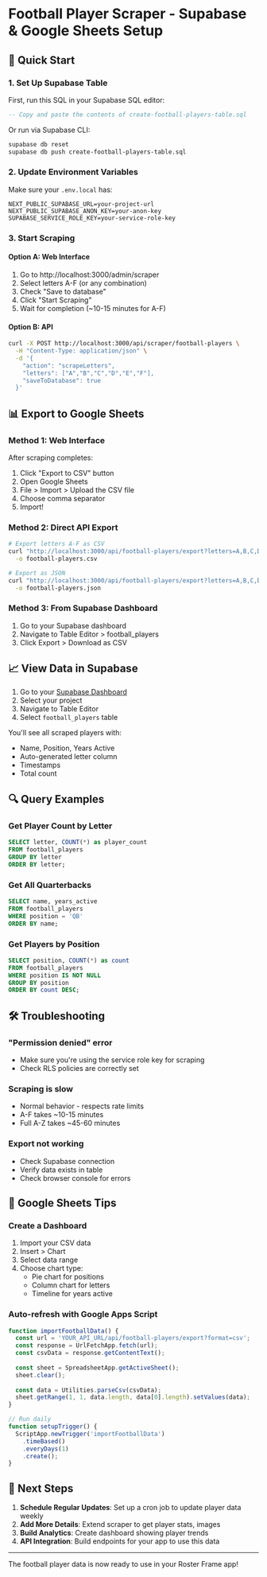 # Football Player Scraper - Supabase & Google Sheets Setup

## 🚀 Quick Start

### 1. Set Up Supabase Table

First, run this SQL in your Supabase SQL editor:

```sql
-- Copy and paste the contents of create-football-players-table.sql
```

Or run via Supabase CLI:
```bash
supabase db reset
supabase db push create-football-players-table.sql
```

### 2. Update Environment Variables

Make sure your `.env.local` has:
```env
NEXT_PUBLIC_SUPABASE_URL=your-project-url
NEXT_PUBLIC_SUPABASE_ANON_KEY=your-anon-key
SUPABASE_SERVICE_ROLE_KEY=your-service-role-key
```

### 3. Start Scraping

#### Option A: Web Interface
1. Go to http://localhost:3000/admin/scraper
2. Select letters A-F (or any combination)
3. Check "Save to database"
4. Click "Start Scraping"
5. Wait for completion (~10-15 minutes for A-F)

#### Option B: API
```bash
curl -X POST http://localhost:3000/api/scraper/football-players \
  -H "Content-Type: application/json" \
  -d '{
    "action": "scrapeLetters",
    "letters": ["A","B","C","D","E","F"],
    "saveToDatabase": true
  }'
```

## 📊 Export to Google Sheets

### Method 1: Web Interface
After scraping completes:
1. Click "Export to CSV" button
2. Open Google Sheets
3. File > Import > Upload the CSV file
4. Choose comma separator
5. Import!

### Method 2: Direct API Export
```bash
# Export letters A-F as CSV
curl "http://localhost:3000/api/football-players/export?letters=A,B,C,D,E,F&format=csv" \
  -o football-players.csv

# Export as JSON
curl "http://localhost:3000/api/football-players/export?letters=A,B,C,D,E,F&format=json" \
  -o football-players.json
```

### Method 3: From Supabase Dashboard
1. Go to your Supabase dashboard
2. Navigate to Table Editor > football_players
3. Click Export > Download as CSV

## 📈 View Data in Supabase

1. Go to your [Supabase Dashboard](https://supabase.com/dashboard)
2. Select your project
3. Navigate to Table Editor
4. Select `football_players` table

You'll see all scraped players with:
- Name, Position, Years Active
- Auto-generated letter column
- Timestamps
- Total count

## 🔍 Query Examples

### Get Player Count by Letter
```sql
SELECT letter, COUNT(*) as player_count
FROM football_players
GROUP BY letter
ORDER BY letter;
```

### Get All Quarterbacks
```sql
SELECT name, years_active
FROM football_players
WHERE position = 'QB'
ORDER BY name;
```

### Get Players by Position
```sql
SELECT position, COUNT(*) as count
FROM football_players
WHERE position IS NOT NULL
GROUP BY position
ORDER BY count DESC;
```

## 🛠️ Troubleshooting

### "Permission denied" error
- Make sure you're using the service role key for scraping
- Check RLS policies are correctly set

### Scraping is slow
- Normal behavior - respects rate limits
- A-F takes ~10-15 minutes
- Full A-Z takes ~45-60 minutes

### Export not working
- Check Supabase connection
- Verify data exists in table
- Check browser console for errors

## 📱 Google Sheets Tips

### Create a Dashboard
1. Import your CSV data
2. Insert > Chart
3. Select data range
4. Choose chart type:
   - Pie chart for positions
   - Column chart for letters
   - Timeline for years active

### Auto-refresh with Google Apps Script
```javascript
function importFootballData() {
  const url = 'YOUR_API_URL/api/football-players/export?format=csv';
  const response = UrlFetchApp.fetch(url);
  const csvData = response.getContentText();
  
  const sheet = SpreadsheetApp.getActiveSheet();
  sheet.clear();
  
  const data = Utilities.parseCsv(csvData);
  sheet.getRange(1, 1, data.length, data[0].length).setValues(data);
}

// Run daily
function setupTrigger() {
  ScriptApp.newTrigger('importFootballData')
    .timeBased()
    .everyDays(1)
    .create();
}
```

## 🎯 Next Steps

1. **Schedule Regular Updates**: Set up a cron job to update player data weekly
2. **Add More Details**: Extend scraper to get player stats, images
3. **Build Analytics**: Create dashboard showing player trends
4. **API Integration**: Build endpoints for your app to use this data

---

The football player data is now ready to use in your Roster Frame app!